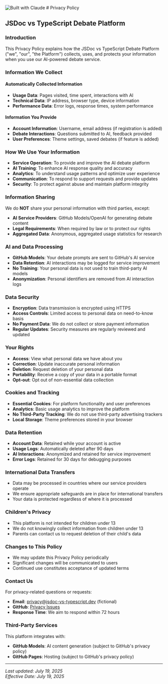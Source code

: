 
![Built with Claude](https://img.shields.io/badge/Built_with_Help-Claude_Sonnet-FF6B35?style=for-the-badge&logo=anthropic) # Privacy Policy

## JSDoc vs TypeScript Debate Platform

### Introduction

This Privacy Policy explains how the JSDoc vs TypeScript Debate Platform ("we", "our", "the Platform") collects, uses, and protects your information when you use our AI-powered debate service.

### Information We Collect

#### Automatically Collected Information
- **Usage Data**: Pages visited, time spent, interactions with AI
- **Technical Data**: IP address, browser type, device information
- **Performance Data**: Error logs, response times, system performance

#### Information You Provide
- **Account Information**: Username, email address (if registration is added)
- **Debate Interactions**: Questions submitted to AI, feedback provided
- **User Preferences**: Theme settings, saved debates (if feature is added)

### How We Use Your Information

- **Service Operation**: To provide and improve the AI debate platform
- **AI Training**: To enhance AI response quality and accuracy
- **Analytics**: To understand usage patterns and optimize user experience  
- **Communication**: To respond to support requests and provide updates
- **Security**: To protect against abuse and maintain platform integrity

### Information Sharing

We do **NOT** share your personal information with third parties, except:
- **AI Service Providers**: GitHub Models/OpenAI for generating debate content
- **Legal Requirements**: When required by law or to protect our rights
- **Aggregated Data**: Anonymous, aggregated usage statistics for research

### AI and Data Processing

- **GitHub Models**: Your debate prompts are sent to GitHub's AI service
- **Data Retention**: AI interactions may be logged for service improvement
- **No Training**: Your personal data is not used to train third-party AI models
- **Anonymization**: Personal identifiers are removed from AI interaction logs

### Data Security

- **Encryption**: Data transmission is encrypted using HTTPS
- **Access Controls**: Limited access to personal data on need-to-know basis
- **No Payment Data**: We do not collect or store payment information
- **Regular Updates**: Security measures are regularly reviewed and updated

### Your Rights

- **Access**: View what personal data we have about you
- **Correction**: Update inaccurate personal information
- **Deletion**: Request deletion of your personal data
- **Portability**: Receive a copy of your data in a portable format
- **Opt-out**: Opt out of non-essential data collection

### Cookies and Tracking

- **Essential Cookies**: For platform functionality and user preferences
- **Analytics**: Basic usage analytics to improve the platform
- **No Third-Party Tracking**: We do not use third-party advertising trackers
- **Local Storage**: Theme preferences stored in your browser

### Data Retention

- **Account Data**: Retained while your account is active
- **Usage Logs**: Automatically deleted after 90 days
- **AI Interactions**: Anonymized and retained for service improvement
- **Error Logs**: Retained for 30 days for debugging purposes

### International Data Transfers

- Data may be processed in countries where our service providers operate
- We ensure appropriate safeguards are in place for international transfers
- Your data is protected regardless of where it is processed

### Children's Privacy

- This platform is not intended for children under 13
- We do not knowingly collect information from children under 13
- Parents can contact us to request deletion of their child's data

### Changes to This Policy

- We may update this Privacy Policy periodically
- Significant changes will be communicated to users
- Continued use constitutes acceptance of updated terms

### Contact Us

For privacy-related questions or requests:
- **Email**: privacy@jsdoc-vs-typescript.dev (fictional)
- **GitHub**: [Privacy Issues](https://github.com/Night-Shift101/GitHub-Models/issues)
- **Response Time**: We aim to respond within 72 hours

### Third-Party Services

This platform integrates with:
- **GitHub Models**: AI content generation (subject to GitHub's privacy policy)
- **GitHub Pages**: Hosting (subject to GitHub's privacy policy)

---

*Last updated: July 19, 2025*  
*Effective Date: July 19, 2025*

